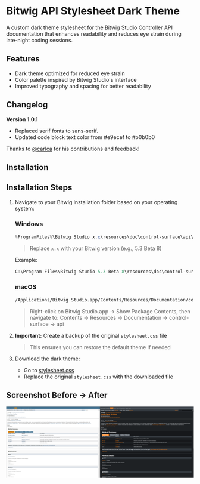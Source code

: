 # Bitwig API Stylesheet Dark Theme

A custom dark theme stylesheet for the Bitwig Studio Controller API documentation that enhances readability and reduces eye strain during late-night coding sessions.

## Features

- Dark theme optimized for reduced eye strain
- Color palette inspired by Bitwig Studio's interface
- Improved typography and spacing for better readability

## Changelog

**Version 1.0.1**
- Replaced serif fonts to sans-serif.
- Updated code block text color from #e9ecef to #b0b0b0

Thanks to [@carlca](https://github.com/carlca) for his contributions and feedback!

## Installation

## Installation Steps

1. Navigate to your Bitwig installation folder based on your operating system:

   ### Windows
   ```powershell
   %ProgramFiles%\Bitwig Studio x.x\resources\doc\control-surface\api\
   ```
   > Replace `x.x` with your Bitwig version (e.g., 5.3 Beta 8)

   Example:
   ```powershell
   C:\Program Files\Bitwig Studio 5.3 Beta 8\resources\doc\control-surface\api\
   ```

   ### macOS
   ```bash
   /Applications/Bitwig Studio.app/Contents/Resources/Documentation/control-surface/api/
   ```
   > Right-click on Bitwig Studio.app → Show Package Contents, then navigate to:
   > Contents → Resources → Documentation → control-surface → api

2. **Important:** Create a backup of the original `stylesheet.css` file
    > This ensures you can restore the default theme if needed

3. Download the dark theme:
    - Go to [stylesheet.css](https://github.com/centomila/Bitwig-API-Stylesheet-Dark-Theme/blob/main/stylesheet.css)
    - Replace the original `stylesheet.css` with the downloaded file

## Screenshot Before -> After

![Before and After](Before%20And%20After.png)